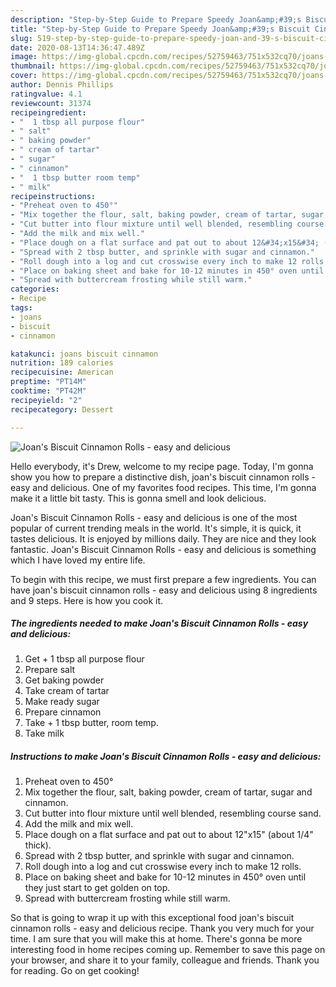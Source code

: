 ```yaml
---
description: "Step-by-Step Guide to Prepare Speedy Joan&amp;#39;s Biscuit Cinnamon Rolls - easy and delicious"
title: "Step-by-Step Guide to Prepare Speedy Joan&amp;#39;s Biscuit Cinnamon Rolls - easy and delicious"
slug: 519-step-by-step-guide-to-prepare-speedy-joan-and-39-s-biscuit-cinnamon-rolls-easy-and-delicious
date: 2020-08-13T14:36:47.489Z
image: https://img-global.cpcdn.com/recipes/52759463/751x532cq70/joans-biscuit-cinnamon-rolls-easy-and-delicious-recipe-main-photo.jpg
thumbnail: https://img-global.cpcdn.com/recipes/52759463/751x532cq70/joans-biscuit-cinnamon-rolls-easy-and-delicious-recipe-main-photo.jpg
cover: https://img-global.cpcdn.com/recipes/52759463/751x532cq70/joans-biscuit-cinnamon-rolls-easy-and-delicious-recipe-main-photo.jpg
author: Dennis Phillips
ratingvalue: 4.1
reviewcount: 31374
recipeingredient:
- "  1 tbsp all purpose flour"
- " salt"
- " baking powder"
- " cream of tartar"
- " sugar"
- " cinnamon"
- "  1 tbsp butter room temp"
- " milk"
recipeinstructions:
- "Preheat oven to 450°"
- "Mix together the flour, salt, baking powder, cream of tartar, sugar and cinnamon."
- "Cut butter into flour mixture until well blended, resembling course sand."
- "Add the milk and mix well."
- "Place dough on a flat surface and pat out to about 12&#34;x15&#34; (about 1/4&#34; thick)."
- "Spread with 2 tbsp butter, and sprinkle with sugar and cinnamon."
- "Roll dough into a log and cut crosswise every inch to make 12 rolls."
- "Place on baking sheet and bake for 10-12 minutes in 450° oven until they just start to get golden on top."
- "Spread with buttercream frosting while still warm."
categories:
- Recipe
tags:
- joans
- biscuit
- cinnamon

katakunci: joans biscuit cinnamon 
nutrition: 189 calories
recipecuisine: American
preptime: "PT14M"
cooktime: "PT42M"
recipeyield: "2"
recipecategory: Dessert

---
```



![Joan&#39;s Biscuit Cinnamon Rolls - easy and delicious](https://img-global.cpcdn.com/recipes/52759463/751x532cq70/joans-biscuit-cinnamon-rolls-easy-and-delicious-recipe-main-photo.jpg)

Hello everybody, it's Drew, welcome to my recipe page. Today, I'm gonna show you how to prepare a distinctive dish, joan&#39;s biscuit cinnamon rolls - easy and delicious. One of my favorites food recipes. This time, I'm gonna make it a little bit tasty. This is gonna smell and look delicious.

Joan&#39;s Biscuit Cinnamon Rolls - easy and delicious is one of the most popular of current trending meals in the world. It's simple, it is quick, it tastes delicious. It is enjoyed by millions daily. They are nice and they look fantastic. Joan&#39;s Biscuit Cinnamon Rolls - easy and delicious is something which I have loved my entire life.




To begin with this recipe, we must first prepare a few ingredients. You can have joan&#39;s biscuit cinnamon rolls - easy and delicious using 8 ingredients and 9 steps. Here is how you cook it.

<!--inarticleads1-->

##### The ingredients needed to make Joan&#39;s Biscuit Cinnamon Rolls - easy and delicious:

1. Get  + 1 tbsp all purpose flour
1. Prepare  salt
1. Get  baking powder
1. Take  cream of tartar
1. Make ready  sugar
1. Prepare  cinnamon
1. Take  + 1 tbsp butter, room temp.
1. Take  milk




<!--inarticleads2-->

##### Instructions to make Joan&#39;s Biscuit Cinnamon Rolls - easy and delicious:

1. Preheat oven to 450°
1. Mix together the flour, salt, baking powder, cream of tartar, sugar and cinnamon.
1. Cut butter into flour mixture until well blended, resembling course sand.
1. Add the milk and mix well.
1. Place dough on a flat surface and pat out to about 12&#34;x15&#34; (about 1/4&#34; thick).
1. Spread with 2 tbsp butter, and sprinkle with sugar and cinnamon.
1. Roll dough into a log and cut crosswise every inch to make 12 rolls.
1. Place on baking sheet and bake for 10-12 minutes in 450° oven until they just start to get golden on top.
1. Spread with buttercream frosting while still warm.




So that is going to wrap it up with this exceptional food joan&#39;s biscuit cinnamon rolls - easy and delicious recipe. Thank you very much for your time. I am sure that you will make this at home. There's gonna be more interesting food in home recipes coming up. Remember to save this page on your browser, and share it to your family, colleague and friends. Thank you for reading. Go on get cooking!
